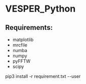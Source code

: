 # VESPER_Python

## Requirements:
* matplotlib
* mrcfile
* numba
* numpy
* pyFFTW
* scipy

pip3 install -r requirement.txt --user

